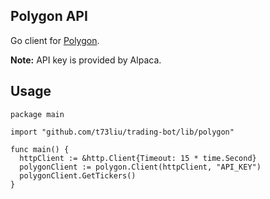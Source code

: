 ## Polygon API

Go client for [Polygon](https://polygon.io/).

**Note:** API key is provided by Alpaca.

## Usage

```golang
package main

import "github.com/t73liu/trading-bot/lib/polygon"

func main() {
  httpClient := &http.Client{Timeout: 15 * time.Second}
  polygonClient := polygon.Client(httpClient, "API_KEY")
  polygonClient.GetTickers()
}
```
